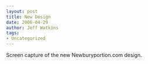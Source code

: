 ```yaml
---
layout: post
title: New Design
date: 2006-04-29
author: Jeff Watkins
tags:
- Uncategorized
---
```


Screen capture of the new Newburyportion.com design.